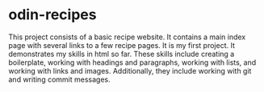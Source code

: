 # odin-recipes
This project consists of a basic recipe website. It contains a main index page with several links to a few recipe pages. It is my first project. It demonstrates my skills in html so far. These skills include creating a boilerplate, working with headings and paragraphs, working with lists, and working with links and images. Additionally, they include working with git and writing commit messages. 
